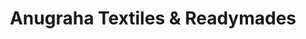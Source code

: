 ---
title: "Anugraha Textiles & Readymades"
url: /kozhikode/anugraha-textiles-und-readymades/
shop: Kleidung
---